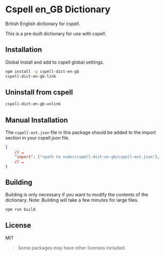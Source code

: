 # Cspell en_GB Dictionary

British English dictionary for cspell.

This is a pre-built dictionary for use with cspell.

## Installation

Global Install and add to cspell global settings.

```sh
npm install -g cspell-dict-en-gb
cspell-dict-en-gb-link
```

## Uninstall from cspell

```sh
cspell-dict-en-gb-unlink
```

## Manual Installation

The `cspell-ext.json` file in this package should be added to the import section in your cspell.json file.
```json
{
    // …
    "import": ["<path to node>/cspell-dict-en-gb/cspell-ext.json"],
    // …
}
```

## Building

Building is only necessary if you want to modify the contents of the dictionary.  Note: Building will take a few minutes for large files.

```sh
npm run build
```

## License

MIT
> Some packages may have other licenses included.
